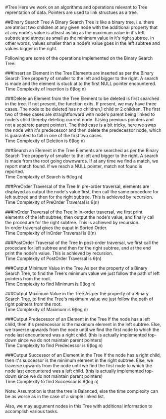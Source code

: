 #Tree
Here we work on an algorithms and operations relevant to Tree reprentation of data. Pointers are used to link structues as a tree.

##Binary Search Tree
A Binary Search Tree is like a binary tree, i.e. there are atmost two children at any given node with the additional property that at any node's value is atleast as big as the maximum value in it's left subtree and atmost as small as the minimum value in it's right subtree. In other words, values smaller than a node's value goes in the left subtree and values bigger in the right.<br>

Following are some of the operations implemented on the Binary Search Tree:

###Insert an Element in the Tree
Elements are inserted as per the Binary Search Tree property of smaller to the left and bigger to the right. A search is made and the element is stuck at to the first NULL pointer encountered.<br>
Time Complexity of Insertion is &theta;(log n)

###Delete an Element from the Tree
Element to be deleted is first searched in the tree. If not present, the function exits. If present, we may have three cases. The node to be deleted has no children,1 child or 2 children. The first two of these cases are straightforward with node's parent being linked to node's child thereby deleting current node. (Using previous pointers and not a separate parent pointer). The third case is a bit tricky, here we swap the node with it's predecessor and then delete the predecessor node, which is guaranted to fall in one of the first two cases.<br>
Time Complexity of Deletion is &theta;(log n)

###Search an Element in the Tree
Elements are searched as per the Binary Search Tree property of smaller to the left and bigger to the right. A search is made from the root going downwards. If at any time we find a match, we report match found. If we reach a NULL pointer, match not found is reported.<br>
Time Complexity of Search is &theta;(log n)

###PreOrder Traversal of the Tree
In pre-order traversal, elements are displayed as output the node's value first, then call the same procedure for left subtree and then for the right subtree. This is achieved by recursion.<br>
Time Complexity of PreOrder Traversal is &theta;(n)

###InOrder Traversal of the Tree
In in-order traversal, we first print elements of the left subtree, then output the node's value, and finally call the procedure for the right subtree. This is achieved by recursion.<br>
In-order traversal gives the ouput in Sorted Order.<br>
Time Complexity of InOrder Traversal is &theta;(n)

###PostOrder Traversal of the Tree
In post-order traversal, we first call the procedure for left subtree and then for the right subtree, and at the end print the node's value. This is achieved by recursion.<br>
Time Complexity of PostOrder Traversal is &theta;(n)

###Output Minimum Value in the Tree
As per the property of a Binary Search Tree, to find the Tree's minimum value we just follow the path of left pointers from the root.<br>
Time Complexity to find Minimum is &theta;(log n)

###Output Maximum Value in the Tree
As per the property of a Binary Search Tree, to find the Tree's maximum value we just follow the path of right pointers from the root.<br>
Time Complexity of Maximum is &theta;(log n)

###Output Predecessor of an Element in the Tree
If the node has a left child, then it's predecessor is the maximum element in the left subtree. Else, we traverse upwards from the node until we find the first node to which the node last encountered was a right child. (this is actually implemented top-down since we do not maintain parent pointers)<br>
Time Complexity to find Predecessor is &theta;(log n)

###Output Successor of an Element in the Tree
If the node has a right child, then it's successor is the minimum element in the right subtree. Else, we traverse upwards from the node until we find the first node to which the node last encountered was a left child. (this is actually implemented top-down since we do not maintain parent pointers)<br>
Time Complexity to find Successor is &theta;(log n)

Note: Assumption is that the tree is Balanced, else the time complexity can be as worse as in the case of a simple linked list.

Also, we may augument nodes in this Tree with additional information to accomplish various tasks.
